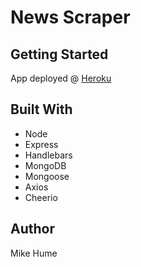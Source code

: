 # News Scraper

## Getting Started
App deployed @ [Heroku](https://mysterious-forest-56390.herokuapp.com/)

## Built With
- Node
- Express
- Handlebars
- MongoDB
- Mongoose
- Axios
- Cheerio

## Author
Mike Hume